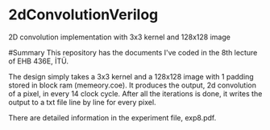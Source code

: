 # 2dConvolutionVerilog
2D convolution implementation with 3x3 kernel and 128x128 image

#Summary
This repository has the documents I've coded in the 8th lecture of EHB 436E, İTÜ.

The design simply takes a 3x3 kernel and a 128x128 image with 1 padding stored in block ram (memeory.coe). It produces the output, 2d convolution of a pixel, in every 14 clock cycle. After all the iterations is done, it writes the output to a txt file line by line for every pixel. 

There are detailed information in the experiment file, exp8.pdf.
